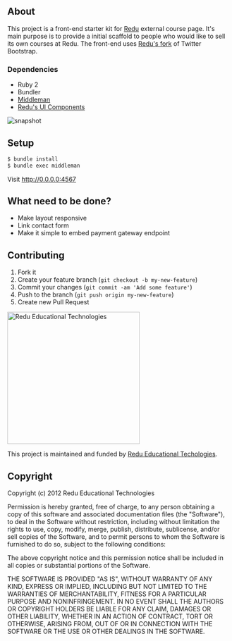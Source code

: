 ## About

This project is a front-end starter kit for [Redu](http://redu.com.br) external course page. It's main purpose is to provide a initial scaffold to people who would like to sell its own courses at Redu. The front-end uses [Redu's fork](http://developers.redu.com.br/ui-components) of Twitter Bootstrap.

### Dependencies

- Ruby 2
- Bundler
- [Middleman](https://github.com/middleman/middleman)
- [Redu's UI Components](http://developers.redu.com.br/ui-components)

![snapshot](https://doc-14-0o-docs.googleusercontent.com/docs/securesc/c8q50lp7palrgn6tkprt6op63l9vhrea/0njrpcbcu65b0i4pjmshm2sffilqtgl9/1372788000000/17128520968404989744/17128520968404989744/0BzNrLdHF4h5bX2diOTRZQXZTclk?h=16653014193614665626&e=download)

## Setup

```sh
$ bundle install
$ bundle exec middleman
```

Visit http://0.0.0.0:4567


## What need to be done?

- Make layout responsive
- Link contact form
- Make it simple to embed payment gateway endpoint

## Contributing

1. Fork it
2. Create your feature branch (`git checkout -b my-new-feature`)
3. Commit your changes (`git commit -am 'Add some feature'`)
4. Push to the branch (`git push origin my-new-feature`)
5. Create new Pull Request


<img src="https://github.com/downloads/redu/redupy/redutech-marca.png" alt="Redu Educational Technologies" width="300">

This project is maintained and funded by [Redu Educational Techologies](http://tech.redu.com.br).

## Copyright

Copyright (c) 2012 Redu Educational Technologies

Permission is hereby granted, free of charge, to any person obtaining a copy of this software and associated documentation files (the "Software"), to deal in the Software without restriction, including without limitation the rights to use, copy, modify, merge, publish, distribute, sublicense, and/or sell copies of the Software, and to permit persons to whom the Software is furnished to do so, subject to the following conditions:

The above copyright notice and this permission notice shall be included in all copies or substantial portions of the Software.

THE SOFTWARE IS PROVIDED "AS IS", WITHOUT WARRANTY OF ANY KIND, EXPRESS OR IMPLIED, INCLUDING BUT NOT LIMITED TO THE WARRANTIES OF MERCHANTABILITY, FITNESS FOR A PARTICULAR PURPOSE AND NONINFRINGEMENT. IN NO EVENT SHALL THE AUTHORS OR COPYRIGHT HOLDERS BE LIABLE FOR ANY CLAIM, DAMAGES OR OTHER LIABILITY, WHETHER IN AN ACTION OF CONTRACT, TORT OR OTHERWISE, ARISING FROM, OUT OF OR IN CONNECTION WITH THE SOFTWARE OR THE USE OR OTHER DEALINGS IN THE SOFTWARE.
